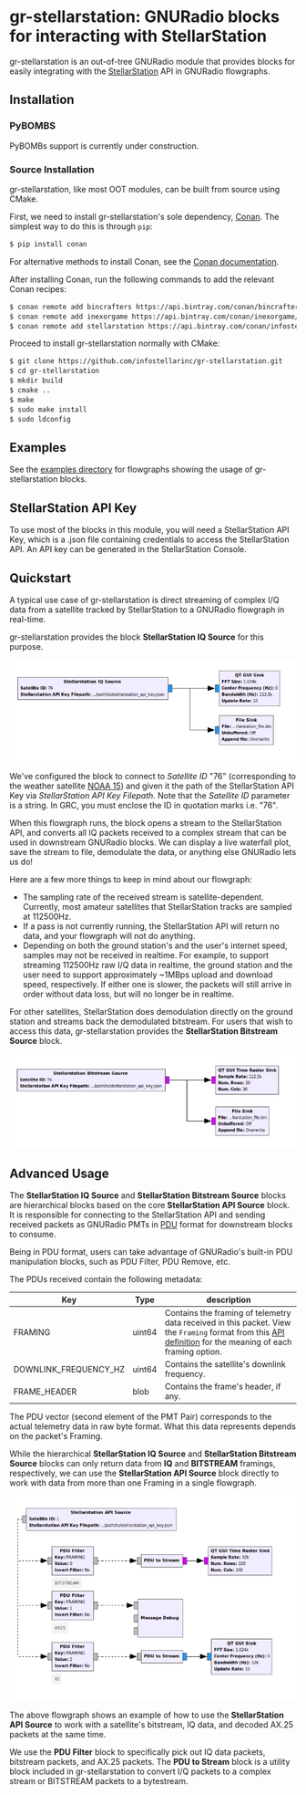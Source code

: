 # gr-stellarstation: GNURadio blocks for interacting with StellarStation

gr-stellarstation is an out-of-tree GNURadio module that provides blocks for easily integrating with the [StellarStation](https://www.stellarstation.com/) API in GNURadio flowgraphs.

## Installation

### PyBOMBS

PyBOMBs support is currently under construction.

### Source Installation

gr-stellarstation, like most OOT modules, can be built from source using CMake.

First, we need to install gr-stellarstation's sole dependency, [Conan](https://conan.io/). The simplest way to do this is through `pip`:

```bash
$ pip install conan
```

For alternative methods to install Conan, see the [Conan documentation](https://docs.conan.io/en/latest/installation.html).

After installing Conan, run the following commands to add the relevant Conan recipes:

```bash
$ conan remote add bincrafters https://api.bintray.com/conan/bincrafters/public-conan
$ conan remote add inexorgame https://api.bintray.com/conan/inexorgame/inexor-conan
$ conan remote add stellarstation https://api.bintray.com/conan/infostellarinc/stellarstation-conan
```

Proceed to install gr-stellarstation normally with CMake:

```bash
$ git clone https://github.com/infostellarinc/gr-stellarstation.git
$ cd gr-stellarstation
$ mkdir build
$ cmake ..
$ make
$ sudo make install
$ sudo ldconfig
```

## Examples

See the [examples directory](examples/) for flowgraphs showing the usage of gr-stellarstation blocks.

## StellarStation API Key

To use most of the blocks in this module, you will need a StellarStation API Key, which is a .json file containing credentials to access the StellarStation API. An API key can be generated in the StellarStation Console.

## Quickstart

A typical use case of gr-stellarstation is direct streaming of complex I/Q data from a satellite tracked by StellarStation to a GNURadio flowgraph in real-time.

gr-stellarstation provides the block **StellarStation IQ Source** for this purpose.

![iq_source_sample](docs/images/iq_source_sample.png)

We've configured the block to connect to *Satellite ID* "76" (corresponding to the weather satellite [NOAA 15](https://en.wikipedia.org/wiki/NOAA-15)) and given it the path of the StellarStation API Key via *StellarStation API Key Filepath*. Note that the *Satellite ID* parameter is a string. In GRC, you must enclose the ID in quotation marks i.e. "76".

When this flowgraph runs, the block opens a stream to the StellarStation API, and converts all IQ packets received to a complex stream that can be used in downstream GNURadio blocks. We can display a live waterfall plot, save the stream to file, demodulate the data, or anything else GNURadio lets us do!

Here are a few more things to keep in mind about our flowgraph:
* The sampling rate of the received stream is satellite-dependent. Currently, most amateur satellites that StellarStation tracks are sampled at 112500Hz.
* If a pass is not currently running, the StellarStation API will return no data, and your flowgraph will not do anything.
* Depending on both the ground station's and the user's internet speed, samples may not be received in realtime. For example, to support streaming 112500Hz raw I/Q data in realtime, the ground station and the user need to support approximately ~1MBps upload and download speed, respectively. If either one is slower, the packets will still arrive in order without data loss, but  will no longer be in realtime.

For other satellites, StellarStation does demodulation directly on the ground station and streams back the demodulated bitstream. For users that wish to access this data, gr-stellarstation provides the **StellarStation Bitstream Source** block.

![bit_source_sample](docs/images/bit_source_sample.png)

## Advanced Usage

The **StellarStation IQ Source** and **StellarStation Bitstream Source** blocks are hierarchical blocks based on the core **StellarStation API Source** block. It is responsible for connecting to the StellarStation API and sending received packets as GNURadio PMTs in [PDU](https://wiki.gnuradio.org/index.php/Guided_Tutorial_Programming_Topics#5.3.1_PDUs) format for downstream blocks to consume.

Being in PDU format, users can take advantage of GNURadio's built-in PDU manipulation blocks, such as PDU Filter, PDU Remove, etc.

The PDUs received contain the following metadata:

|Key|Type|description|
|---|----|-----------|
|FRAMING|uint64|Contains the framing of telemetry data received in this packet. View the `Framing` format from this [API definition](https://github.com/infostellarinc/stellarstation-api/blob/master/api/src/main/proto/stellarstation/api/v1/stellarstation.proto) for the meaning of each framing option.|
|DOWNLINK_FREQUENCY_HZ|uint64|Contains the satellite's downlink frequency.|
|FRAME_HEADER|blob|Contains the frame's header, if any.|

The PDU vector (second element of the PMT Pair) corresponds to the actual telemetry data in raw byte format. What this data represents depends on the packet's Framing.

While the hierarchical **StellarStation IQ Source** and **StellarStation Bitstream Source** blocks can only return data from **IQ** and **BITSTREAM** framings, respectively, we can use the **StellarStation API Source** block directly to work with data from more than one Framing in a single flowgraph.

![api_source_sample](docs/images/api_source_sample.png)

The above flowgraph shows an example of how to use the **StellarStation API Source** to work with a satellite's bitstream, IQ data, and decoded AX.25 packets at the same time.

We use the **PDU Filter** block to specifically pick out IQ data packets, bitstream packets, and AX.25 packets. The **PDU to Stream** block is a utility block included in gr-stellarstation to convert I/Q packets to a complex stream or BITSTREAM packets to a bytestream.
